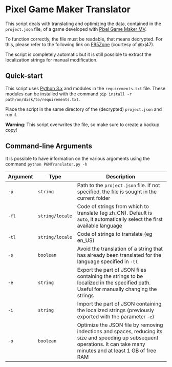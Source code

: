 <!--
 Copyright (c) 2022 MillenniumEarl
 
 This software is released under the MIT License.
 https://opensource.org/licenses/MIT
-->

# Pixel Game Maker Translator

This script deals with translating and optimizing the data, contained in the `project.json` file, of a game developed with [Pixel Game Maker MV](https://tkool.jp/act/en/index.html).

To function correctly, the file must be readable, that means decrypted. For this, please refer to the following link on [F95Zone](https://www.google.com/url?sa=t&rct=j&q=&esrc=s&source=web&cd=&cad=rja&uact=8&ved=2ahUKEwjj3Myr1vP4AhVFXvEDHcmODIcQFnoECBoQAQ&url=https%3A%2F%2Ff95zone.to%2Fthreads%2Fpixel-game-maker-mv-extractor.105950%2F&usg=AOvVaw3bguItkoSn-u3_3s_LLRrK) (courtesy of @xj47).

The script is completely automatic but it is still possible to extract the localization strings for manual modification.

## Quick-start

This script uses [Python 3.x](https://www.python.org/downloads/) and modules in the `requirements.txt` file. These modules can be installed with the command `pip install -r path/on/disk/to/requirements.txt`.

Place the script in the same directory of the (decrypted) `project.json` and run it.

**Warning**: This script overwrites the file, so make sure to create a backup copy!

## Command-line Arguments

It is possible to have information on the various argoments using the command `python PGMTranslator.py -h`

| Argument  |     Type      |  Description |
|-----------|---------------|--------------|
|    `-p`     |    `string`     | Path to the `project.json` file. If not specified, the file is sought in the current folder  |
|    `-fl`    | `string/locale` | Code of strings from which to translate (eg zh_CN). Default is `auto`, it automatically select the first available language |
|    `-tl`    | `string/locale` | Code of strings to translate (eg en_US)  |
|    `-s`     |    `boolean`    | Avoid the translation of a string that has already been translated for the language specified in `-tl` |
|    `-e`    |    `string`     | Export the part of JSON files containing the strings to be localized in the specified path. Useful for manually changing the strings|
|    `-i`     |    `string`     | Import the part of JSON containing the localized strings (previously exported with the parameter `-e`)| from the specified path
|    `-o`     |    `boolean`    | Optimize the JSON file by removing indections and spaces, reducing its size and speeding up subsequent operations. It can take many minutes and at least 1 GB of free RAM |
